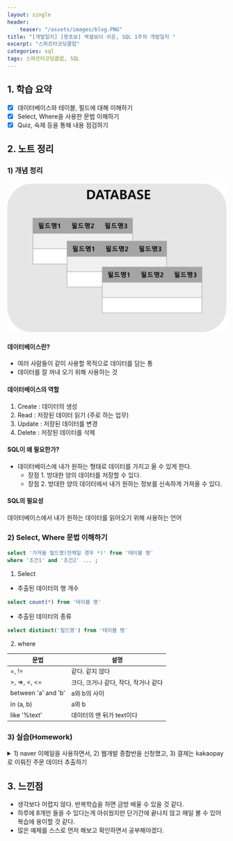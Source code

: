 ```yaml
---
layout: single
header:
    teaser: "/assets/images/blog.PNG"
title: "[개발일지] [왕초보] 엑셀보다 쉬운, SQL 1주차 개발일지 "
excerpt: "스파르타코딩클럽"
categories: sql
tags: 스파르타코딩클럽, SQL
---
```


## 1. 학습 요약
- [x] 데이터베이스와 테이블, 필드에 대해 이해하기
- [x] Select, Where을 사용한 문법 이해하기 
- [x] Quiz, 숙제 등을 통해 내용 점검하기

## 2. 노트 정리 
### 1) 개념 정리 

<p style="text-align:center;">
    <img src="/assets/images/figuresql.png">
</p>

#### 데이터베이스란?
* 여러 사람들이 같이 사용할 목적으로 데이터를 담는 통
* 데이터를 잘 꺼내 오기 위해 사용하는 것

#### 데이터베이스의 역할
1. Create : 데이터의 생성
2. Read : 저장된 데이터 읽기 (주로 하는 업무)
3. Update : 저장된 데이터를 변경
4. Delete : 저장된 데이터를 삭제

#### SQL이 왜 필요한가?
* 데이터베이스에 내가 원하는 형태로 데이터를 가지고 올 수 있게 한다.
    * 장점 1. 방대한 양의 데이터를 저장할 수 있다.
    * 장점 2. 방대한 양의 데이터에서 내가 원하는 정보를 신속하게 가져올 수 있다. 

#### SQL의 필요성
데이터베이스에서 내가 원하는 데이터를 읽어오기 위해 사용하는 언어

### 2) Select, Where 문법 이해하기 

```sql
select '가져올 필드명(전체일 경우 *)' from '테이블 명'
where '조건1' and '조건2' ... ;
```

1) Select

- 추출된 데이터의 행 개수 

```sql
select count(*) from '테이블 명'
```

- 추출된 데이터의 종류

```sql
select distinct('필드명') from '테이블 명'
```

2)  where

| 문법  | 설명 |
|------|-------|
| =, !=| 같다. 같지 않다 | 
| >, =>, <, <= | 크다, 크거나 같다, 작다, 작거나 같다 |
| between 'a' and 'b' | a와 b의 사이 |
| in (a, b) | a와 b |
| like '%text' | 데이터의 맨 뒤가 text이다 |

### 3) 실습(Homework)

<details>
<summary>
1) naver 이메일을 사용하면서, 2) 웹개발 종합반을 신청했고, 3) 결제는 kakaopay로 이뤄진 주문 데이터 추출하기
</summary>
<div markdown="1">
```sql
select * from orders
where email like '%naver.com' and 
      course_title = '웹개발 종합반' and 
      payment_method = 'kakaopay';
```
</div>
</details>

## 3. 느낀점
* 생각보다 어렵지 않다. 반복학습을 하면 금방 배울 수 있을 것 같다. 
* 하루에 8개만 들을 수 있다는게 아쉬웠지만 단기간에 끝나지 않고 매일 볼 수 있어 복습에 용이할 것 같다. 
* 많은 예제를 스스로 먼저 해보고 확인하면서 공부해야겠다. 
